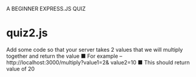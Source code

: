 
A BEGINNER EXPRESS.JS QUIZ



# quiz2.js
Add some code so that your server takes 2 values that we will multiply together and return the value ■ For example – http://localhost:3000/multiply?value1=2&amp; value2=10 ■ This should return value of 20
